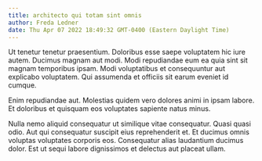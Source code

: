 ```yaml
---
title: architecto qui totam sint omnis
author: Freda Ledner
date: Thu Apr 07 2022 18:49:32 GMT-0400 (Eastern Daylight Time)
---
```

Ut tenetur tenetur praesentium. Doloribus esse saepe voluptatem hic iure autem. Ducimus magnam aut modi. Modi repudiandae eum ea quia sint sit magnam temporibus ipsam. Modi voluptatibus et consequuntur aut explicabo voluptatem. Qui assumenda et officiis sit earum eveniet id cumque.

 Enim repudiandae aut. Molestias quidem vero dolores animi in ipsam labore. Et doloribus et quisquam eos voluptates sapiente natus minus.

 Nulla nemo aliquid consequatur ut similique vitae consequatur. Quasi quasi odio. Aut qui consequatur suscipit eius reprehenderit et. Et ducimus omnis voluptas voluptates corporis eos. Consequatur alias laudantium ducimus dolor. Est ut sequi labore dignissimos et delectus aut placeat ullam.